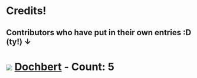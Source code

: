 # Credits!

## Contributors who have put in their own entries :D (ty!) ↓

# ![](https://avatars.githubusercontent.com/u/201692502?size=96) [Dochbert](https://github.com/dochbert) - Count: 5

